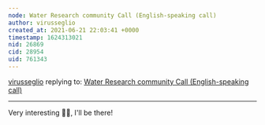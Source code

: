 ```yaml
---
node: Water Research community Call (English-speaking call)
author: virusseglio
created_at: 2021-06-21 22:03:41 +0000
timestamp: 1624313021
nid: 26869
cid: 28954
uid: 761343
---
```




[virusseglio](../profile/virusseglio) replying to: [Water Research community Call (English-speaking call)](../notes/alejobonifacio/06-21-2021/water-research-community-call-english-speaking-call)

----
Very interesting 👏👏, I'll be there!